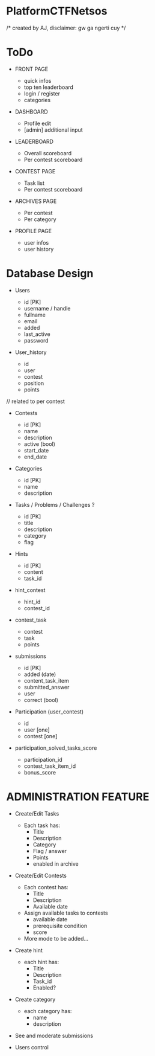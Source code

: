 # PlatformCTFNetsos
 
/* created by AJ, disclaimer: gw ga ngerti cuy */

ToDo
====
- FRONT PAGE
	- quick infos
	- top ten leaderboard
	- login / register
	- categories

- DASHBOARD
	- Profile edit
	- [admin] additional input

- LEADERBOARD
	- Overall scoreboard
	- Per contest scoreboard

- CONTEST PAGE
	- Task list
	- Per contest scoreboard

- ARCHIVES PAGE
	- Per contest
	- Per category

- PROFILE PAGE
	- user infos
	- user history


Database Design
===============
- Users
	- id [PK]
	- username / handle
	- fullname
	- email
	- added
	- last_active
	- password

- User_history
	- id
	- user
	- contest
	- position
	- points

// related to per contest
- Contests
	- id [PK]
	- name
	- description
	- active (bool)
	- start_date
	- end_date

- Categories
	- id [PK]
	- name
	- description

- Tasks / Problems / Challenges ?
	- id [PK]
	- title
	- description
	- category
	- flag

- Hints
	- id [PK]
	- content
	- task_id

- hint_contest
	- hint_id
	- contest_id

- contest_task
	- contest
	- task
	- points

- submissions
	- id [PK]
	- added (date)
	- content_task_item
	- submitted_answer
	- user
	- correct (bool)

- Participation (user_contest)
	- id
	- user [one]
	- contest [one]

- participation_solved_tasks_score
	- participation_id
	- contest_task_item_id
	- bonus_score


ADMINISTRATION FEATURE
======================
- Create/Edit Tasks
	- Each task has:
		- Title
		- Description
		- Category
		- Flag / answer
		- Points
		- enabled in archive

- Create/Edit Contests
	- Each contest has:
		- Title
		- Description
		- Available date
	- Assign available tasks to contests
		- available date
		- prerequisite condition
		- score
	- More mode to be added...

- Create hint
	- each hint has:
		- Title
		- Description
		- Task_id
		- Enabled?

- Create category
	- each category has:
		- name
		- description

- See and moderate submissions

- Users control